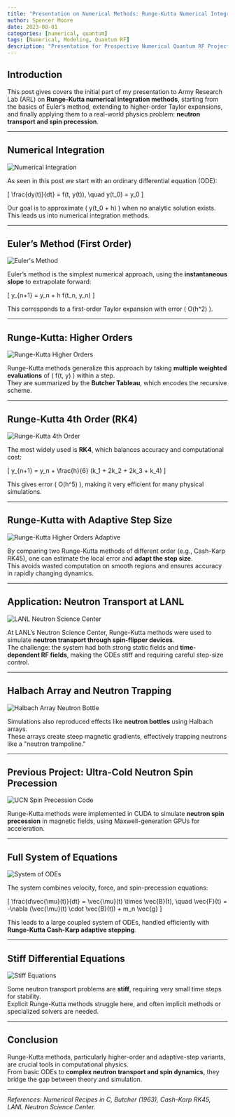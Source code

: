 ```yaml
---
title: "Presentation on Numerical Methods: Runge-Kutta Numerical Integration & Example Use in Neutron Transport"
author: Spencer Moore
date: 2023-08-01
categories: [numerical, quantum]
tags: [Numerical, Modeling, Quantum RF]
description: "Presentation for Prospective Numerical Quantum RF Project: Runge-Kutta"
---
```


## Introduction

This post gives covers the initial part of my presentation to Army Research Lab (ARL) on **Runge-Kutta numerical integration methods**, starting from the basics of Euler’s method, extending to higher-order Taylor expansions, and finally applying them to a real-world physics problem: **neutron transport and spin precession**.

---

## Numerical Integration

![Numerical Integration](/assets/img/posts/runge-kutta/page_6.png)

As seen in this post we start with an ordinary differential equation (ODE):

\[
\frac{dy(t)}{dt} = f(t, y(t)), \quad y(t_0) = y_0
\]

Our goal is to approximate \( y(t_0 + h) \) when no analytic solution exists.  
This leads us into numerical integration methods.

---

## Euler’s Method (First Order)

![Euler's Method](/assets/img/posts/runge-kutta/page_7.png)

Euler’s method is the simplest numerical approach, using the **instantaneous slope** to extrapolate forward:

\[
y_{n+1} = y_n + h f(t_n, y_n)
\]

This corresponds to a first-order Taylor expansion with error \( O(h^2) \).

---

## Runge-Kutta: Higher Orders

![Runge-Kutta Higher Orders](/assets/img/posts/runge-kutta/page_8.png)

Runge-Kutta methods generalize this approach by taking **multiple weighted evaluations** of \( f(t, y) \) within a step.  
They are summarized by the **Butcher Tableau**, which encodes the recursive scheme.

---

## Runge-Kutta 4th Order (RK4)

![Runge-Kutta 4th Order](/assets/img/posts/runge-kutta/page_9.png)

The most widely used is **RK4**, which balances accuracy and computational cost:

\[
y_{n+1} = y_n + \frac{h}{6} (k_1 + 2k_2 + 2k_3 + k_4)
\]

This gives error \( O(h^5) \), making it very efficient for many physical simulations.

---

## Runge-Kutta with Adaptive Step Size

![Runge-Kutta Higher Orders Adaptive](/assets/img/posts/runge-kutta/page_10.png)

By comparing two Runge-Kutta methods of different order (e.g., Cash-Karp RK45), one can estimate the local error and **adapt the step size**.  
This avoids wasted computation on smooth regions and ensures accuracy in rapidly changing dynamics.

---

## Application: Neutron Transport at LANL

![LANL Neutron Science Center](/assets/img/posts/runge-kutta/page_11.png)

At LANL’s Neutron Science Center, Runge-Kutta methods were used to simulate **neutron transport through spin-flipper devices**.  
The challenge: the system had both strong static fields and **time-dependent RF fields**, making the ODEs stiff and requiring careful step-size control.

---

## Halbach Array and Neutron Trapping

![Halbach Array Neutron Bottle](/assets/img/posts/runge-kutta/page_12.png)

Simulations also reproduced effects like **neutron bottles** using Halbach arrays.  
These arrays create steep magnetic gradients, effectively trapping neutrons like a "neutron trampoline."

---

## Previous Project: Ultra-Cold Neutron Spin Precession

![UCN Spin Precession Code](/assets/img/posts/runge-kutta/page_13.png)

Runge-Kutta methods were implemented in CUDA to simulate **neutron spin precession** in magnetic fields, using Maxwell-generation GPUs for acceleration.

---

## Full System of Equations

![System of ODEs](/assets/img/posts/runge-kutta/page_14.png)

The system combines velocity, force, and spin-precession equations:

\[
\frac{d\vec{\mu}(t)}{dt} = \vec{\mu}(t) \times \vec{B}(t), 
\quad
\vec{F}(t) = -\nabla (\vec{\mu}(t) \cdot \vec{B}(t)) + m_n \vec{g}
\]

This leads to a large coupled system of ODEs, handled efficiently with **Runge-Kutta Cash-Karp adaptive stepping**.

---

## Stiff Differential Equations

![Stiff Equations](/assets/img/posts/runge-kutta/page_16.png)

Some neutron transport problems are **stiff**, requiring very small time steps for stability.  
Explicit Runge-Kutta methods struggle here, and often implicit methods or specialized solvers are needed.

---

## Conclusion

Runge-Kutta methods, particularly higher-order and adaptive-step variants, are crucial tools in computational physics.  
From basic ODEs to **complex neutron transport and spin dynamics**, they bridge the gap between theory and simulation.

---

*References: Numerical Recipes in C, Butcher (1963), Cash-Karp RK45, LANL Neutron Science Center.*
